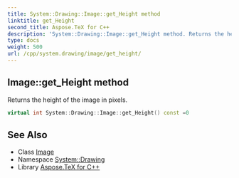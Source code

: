 ```yaml
---
title: System::Drawing::Image::get_Height method
linktitle: get_Height
second_title: Aspose.TeX for C++
description: 'System::Drawing::Image::get_Height method. Returns the height of the image in pixels in C++.'
type: docs
weight: 500
url: /cpp/system.drawing/image/get_height/
---
```

## Image::get_Height method


Returns the height of the image in pixels.

```cpp
virtual int System::Drawing::Image::get_Height() const =0
```

## See Also

* Class [Image](../)
* Namespace [System::Drawing](../../)
* Library [Aspose.TeX for C++](../../../)
